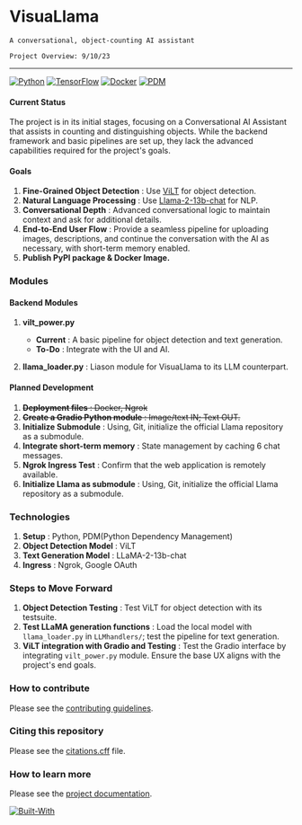 # VisuaLlama

`A conversational, object-counting AI assistant`

`Project Overview: 9/10/23`

---

[![Python](https://img.shields.io/badge/Python-FFD43B?style=for-the-badge&logo=python&logoColor=blue)](https://www.python.org/) [![TensorFlow](https://img.shields.io/badge/TensorFlow-FF6F00?style=for-the-badge&logo=tensorflow&logoColor=white)](https://pdm.fming.dev) [![Docker](https://img.shields.io/badge/Docker-2CA5E0?style=for-the-badge&logo=docker&logoColor=white)](https://pdm.fming.dev) [![PDM](https://img.shields.io/badge/pdm-managed-blueviolet)](https://pdm.fming.dev)

#### Current Status

The project is in its initial stages, focusing on a Conversational AI Assistant that assists in counting and distinguishing objects. While the backend framework and basic pipelines are set up, they lack the advanced capabilities required for the project's goals.

#### Goals

1. **Fine-Grained Object Detection** : Use [ViLT](https://huggingface.co/dandelin/vilt-b32-finetuned-vqa) for object detection.
2. **Natural Language Processing** : Use [Llama-2-13b-chat](https://github.com/facebookresearch/llama) for NLP.
3. **Conversational Depth** : Advanced conversational logic to maintain context and ask for additional details.
4. **End-to-End User Flow** : Provide a seamless pipeline for uploading images, descriptions, and continue the conversation with the AI as necessary, with short-term memory enabled.
5. **Publish PyPI package & Docker Image.**

### Modules

#### Backend Modules

1. **vilt_power.py**

   * **Current** : A basic pipeline for object detection and text generation.
   * **To-Do** : Integrate with the UI and AI.
2. **llama_loader.py** : Liason module for VisuaLlama to its LLM counterpart.

#### Planned Development

1. ~~**Deployment files** : Docker, Ngrok~~
2. ~~**Create a Gradio Python module** : Image/text IN; Text OUT.~~
3. **Initialize Submodule** : Using, Git, initialize the official Llama repository as a submodule.
4. **Integrate short-term memory** : State management by caching 6 chat messages.
5. **Ngrok Ingress Test** : Confirm that the web application is remotely available.
6. **Initialize Llama as submodule** : Using, Git, initialize the official Llama repository as a submodule.

### Technologies

1. **Setup** : Python, PDM(Python Dependency Management)
2. **Object Detection Model** : ViLT
3. **Text Generation Model** : LLaMA-2-13b-chat
4. **Ingress** : Ngrok, Google OAuth

### Steps to Move Forward

1. **Object Detection Testing** : Test ViLT for object detection with its testsuite.
2. **Test LLaMA generation functions** : Load the local model with `llama_loader.py` in `LLMhandlers/`; test the pipeline for text generation.
3. **ViLT integration with Gradio and Testing** : Test the Gradio interface by integrating `vilt_power.py` module. Ensure the base UX aligns with the project's end goals.

### How to contribute

Please see the [contributing guidelines](CONTRIBUTING.md).

### Citing this repository

Please see the [citations.cff](citations.cff) file.

### How to learn more

Please see the [project documentation](documents).

[![Built-With](https://github-readme-stats.vercel.app/api/top-langs/?username=daethyra&theme=synthwave)](https://pdm.fming.dev)
